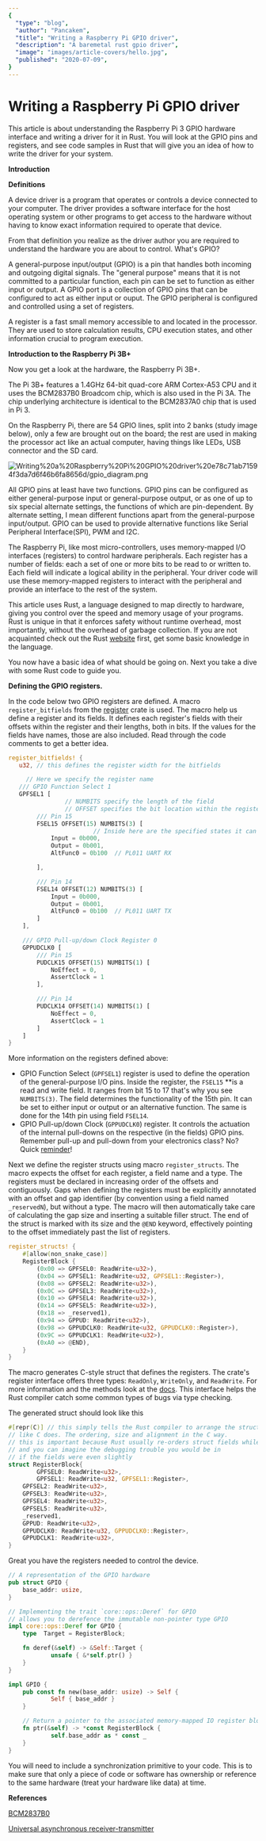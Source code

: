 ```yaml
---
{
  "type": "blog",
  "author": "Pancakem",
  "title": "Writing a Raspberry Pi GPIO driver",
  "description": "A baremetal rust gpio driver",
  "image": "images/article-covers/hello.jpg",
  "published": "2020-07-09",
}
---
```



# Writing a Raspberry Pi GPIO driver

This article is about understanding the Raspberry Pi 3 GPIO hardware interface and writing a driver for it in Rust. You will look at the GPIO pins and registers, and see code samples in Rust that will give you an idea of how to write the driver for your system.

**Introduction**

**Definitions**

A device driver is a program that operates or controls a device connected to your computer. The driver provides a software interface for the host operating system or other programs to get access to the hardware without having to know exact information required to operate that device.

From that definition you realize as the driver author you are required to understand the hardware you are about to control. What's GPIO?

A general-purpose input/output (GPIO) is a pin that handles both incoming and outgoing digital signals. The "general purpose" means that it is not committed to a particular function, each pin can be set to function as either input or output. A GPIO port is a collection of GPIO pins that can be configured to act as either input or ouput. The GPIO peripheral is configured and controlled using a set of registers.

A register is a fast small memory accessible to and located in the processor. They are used to store calculation results, CPU execution states, and other information crucial to program execution.

**Introduction to the Raspberry Pi 3B+**

Now you get a look at the hardware, the Raspberry Pi 3B+.

The Pi 3B+ features a 1.4GHz 64-bit quad-core ARM Cortex-A53 CPU and it uses the BCM2837B0 Broadcom chip, which is also used in the Pi 3A. The chip underlying architecture is identical to the BCM2837A0 chip that is used in Pi 3.

On the Raspberry Pi, there are 54 GPIO lines, split into 2 banks (study image below), only a few are brought out on the board; the rest are used in making the processor act like an actual computer, having things like LEDs, USB connector and the SD card.

![Writing%20a%20Raspberry%20Pi%20GPIO%20driver%20e78c71ab71594f3da7d6f46b6fa8656d/gpio_diagram.png](Writing%20a%20Raspberry%20Pi%20GPIO%20driver%20e78c71ab71594f3da7d6f46b6fa8656d/gpio_diagram.png)

All GPIO pins at least have two functions. GPIO pins can be configured as either general-purpose input or general-purpose output, or as one of up to six special alternate settings, the functions of which are pin-dependent. By alternate setting, I mean different functions apart from the general-purpose input/output. GPIO can be used to provide alternative functions like Serial Peripheral Interface(SPI), PWM and I2C.

The Raspberry Pi, like most micro-controllers, uses memory-mapped I/O interfaces (registers) to control hardware peripherals. Each register has a number of fields: each a set of one or more bits to be read to or written to. Each field will indicate a logical ability in the peripheral. Your driver code will use these memory-mapped registers to interact with the peripheral and provide an interface to the rest of the system.

This article uses Rust, a language designed to map directly to hardware, giving you control over the speed and memory usage of your programs. Rust is unique in that it enforces safety without runtime overhead, most importantly, without the overhead of garbage collection. If you are not acquainted check out the Rust [website](https://www.rust-lang.org/) first, get some basic knowledge in the language.

You now have a basic idea of what should be going on. Next you take a dive with some Rust code to guide you.

**Defining the GPIO registers.**

In the code below two GPIO registers are defined. A macro `register_bitfields` from the [register](https://docs.rs/register/0.5.1/register/index.html) crate is used. The macro help us define a register and its fields. It defines each register's fields with their offsets within the register and their lengths, both in bits. If the values for the fields have names, those are also included. Read through the code comments to get a better idea.

```rust
register_bitfields! {
   u32, // this defines the register width for the bitfields

	 // Here we specify the register name
   /// GPIO Function Select 1
   GPFSEL1 [
				// NUMBITS specify the length of the field
				// OFFSET specifies the bit location within the register
        /// Pin 15
        FSEL15 OFFSET(15) NUMBITS(3) [
						// Inside here are the specified states it can be in
            Input = 0b000,
            Output = 0b001,
            AltFunc0 = 0b100  // PL011 UART RX

        ],

        /// Pin 14
        FSEL14 OFFSET(12) NUMBITS(3) [
            Input = 0b000,
            Output = 0b001,
            AltFunc0 = 0b100  // PL011 UART TX
        ]
    ],

    /// GPIO Pull-up/down Clock Register 0
    GPPUDCLK0 [
        /// Pin 15
        PUDCLK15 OFFSET(15) NUMBITS(1) [
            NoEffect = 0,
            AssertClock = 1
        ],

        /// Pin 14
        PUDCLK14 OFFSET(14) NUMBITS(1) [
            NoEffect = 0,
            AssertClock = 1
        ]
    ]
}
```

More information on the registers defined above:

- GPIO Function Select (`GPFSEL1`) register is used to define the operation of the general-purpose I/O pins. Inside the register, the `FSEL15` **is a read and write field. It ranges from bit 15 to 17 that's why you see `NUMBITS(3)`. The field determines the functionality of the 15th pin. It can be set to either input or output or an alternative function. The same is done for the 14th pin using field `FSEL14`*.*
- GPIO Pull-up/down Clock (`GPPUDCLK0`) register. It controls the actuation of the internal pull-downs on the respective (in the fields) GPIO pins. Remember pull-up and pull-down from your electronics class? No? Quick [reminder](https://electronics.stackexchange.com/questions/7423/what-is-a-pull-up-and-pull-down)!

Next we define the register structs using macro `register_structs`. The macro expects the offset for each register, a field name and a type. The registers must be declared in increasing order of the offsets and contiguously. Gaps when defining the registers must be explicitly annotated with an offset and gap identifier (by convention using a field named `_reservedN`), but without a type. The macro will then automatically take care of calculating the gap size and inserting a suitable filler struct. The end of the struct is marked with its size and the `@END` keyword, effectively pointing to the offset immediately past the list of registers.

```rust
register_structs! {
    #[allow(non_snake_case)]
    RegisterBlock {
        (0x00 => GPFSEL0: ReadWrite<u32>),
        (0x04 => GPFSEL1: ReadWrite<u32, GPFSEL1::Register>),
        (0x08 => GPFSEL2: ReadWrite<u32>),
        (0x0C => GPFSEL3: ReadWrite<u32>),
        (0x10 => GPFSEL4: ReadWrite<u32>),
        (0x14 => GPFSEL5: ReadWrite<u32>),
        (0x18 => _reserved1),
        (0x94 => GPPUD: ReadWrite<u32>),
        (0x98 => GPPUDCLK0: ReadWrite<u32, GPPUDCLK0::Register>),
        (0x9C => GPPUDCLK1: ReadWrite<u32>),
        (0xA0 => @END),
    }
}
```

The macro generates  C-style struct that defines the registers. The crate's register interface offers three types: `ReadOnly`, `WriteOnly`, and `ReadWrite`. For more information and the methods look at the [docs](https://docs.rs/register/0.5.1/register/mmio/index.html). This interface helps the Rust compiler catch some common types of bugs via type checking.

The generated struct should look like this

```rust
#[repr(C)] // this simply tells the Rust compiler to arrange the struct fields
// like C does. The ordering, size and alignment in the C way.
// this is important because Rust usually re-orders struct fields while C does not
// and you can imagine the debugging trouble you would be in
// if the fields were even slightly
struct RegisterBlock{
		GPFSEL0: ReadWrite<u32>,
		GPFSEL1: ReadWrite<u32, GPFSEL1::Register>,
    GPFSEL2: ReadWrite<u32>,
    GPFSEL3: ReadWrite<u32>,
    GPFSEL4: ReadWrite<u32>,
    GPFSEL5: ReadWrite<u32>,
    _reserved1,
    GPPUD: ReadWrite<u32>,
    GPPUDCLK0: ReadWrite<u32, GPPUDCLK0::Register>,
    GPPUDCLK1: ReadWrite<u32>,
}
```

Great you have the registers needed to control the device.

```rust
// A representation of the GPIO hardware
pub struct GPIO {
	base_addr: usize,
}

// Implementing the trait `core::ops::Deref` for GPIO
// allows you to derefence the immutable non-pointer type GPIO
impl core::ops::Deref for GPIO {
	type  Target = RegisterBlock;

	fn deref(&self) -> &Self::Target {
			unsafe { &*self.ptr() }
	}
}

impl GPIO {
	pub const fn new(base_addr: usize) -> Self {
			Self { base_addr }
	}

	// Return a pointer to the associated memory-mapped IO register block
	fn ptr(&self) -> *const RegisterBlock {
			self.base_addr as * const _
	}
}
```

You will need to include a synchronization primitive to your code. This is to make sure that only a piece of code or software has ownership or reference to the same hardware (treat your hardware like data) at time.

**References**

[BCM2837B0](https://www.raspberrypi.org/documentation/hardware/raspberrypi/bcm2837b0/README.md)

[Universal asynchronous receiver-transmitter](https://en.wikipedia.org/wiki/Universal_asynchronous_receiver-transmitter)
